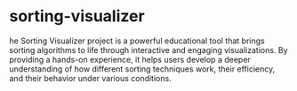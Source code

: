 # sorting-visualizer
he Sorting Visualizer project is a powerful educational tool that brings sorting algorithms to life through interactive and engaging visualizations. By providing a hands-on experience, it helps users develop a deeper understanding of how different sorting techniques work, their efficiency, and their behavior under various conditions. 

